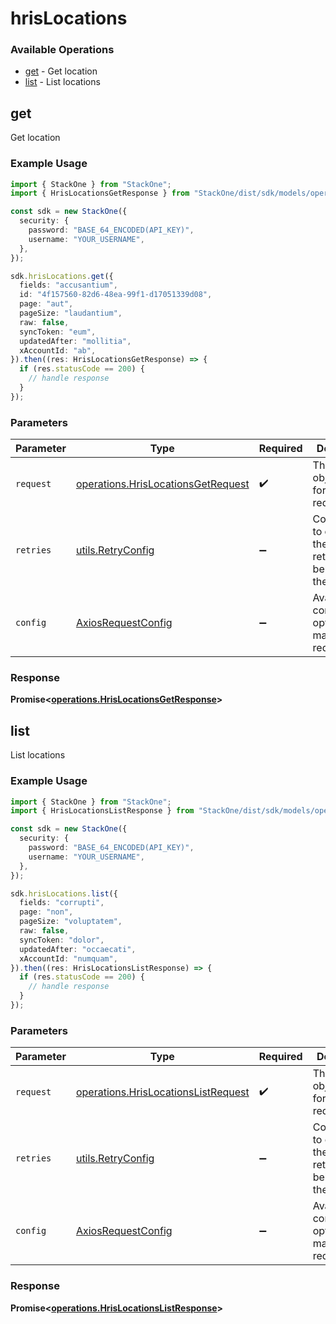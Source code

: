 # hrisLocations

### Available Operations

* [get](#get) - Get location
* [list](#list) - List locations

## get

Get location

### Example Usage

```typescript
import { StackOne } from "StackOne";
import { HrisLocationsGetResponse } from "StackOne/dist/sdk/models/operations";

const sdk = new StackOne({
  security: {
    password: "BASE_64_ENCODED(API_KEY)",
    username: "YOUR_USERNAME",
  },
});

sdk.hrisLocations.get({
  fields: "accusantium",
  id: "4f157560-82d6-48ea-99f1-d17051339d08",
  page: "aut",
  pageSize: "laudantium",
  raw: false,
  syncToken: "eum",
  updatedAfter: "mollitia",
  xAccountId: "ab",
}).then((res: HrisLocationsGetResponse) => {
  if (res.statusCode == 200) {
    // handle response
  }
});
```

### Parameters

| Parameter                                                                                | Type                                                                                     | Required                                                                                 | Description                                                                              |
| ---------------------------------------------------------------------------------------- | ---------------------------------------------------------------------------------------- | ---------------------------------------------------------------------------------------- | ---------------------------------------------------------------------------------------- |
| `request`                                                                                | [operations.HrisLocationsGetRequest](../../models/operations/hrislocationsgetrequest.md) | :heavy_check_mark:                                                                       | The request object to use for the request.                                               |
| `retries`                                                                                | [utils.RetryConfig](../../models/utils/retryconfig.md)                                   | :heavy_minus_sign:                                                                       | Configuration to override the default retry behavior of the client.                      |
| `config`                                                                                 | [AxiosRequestConfig](https://axios-http.com/docs/req_config)                             | :heavy_minus_sign:                                                                       | Available config options for making requests.                                            |


### Response

**Promise<[operations.HrisLocationsGetResponse](../../models/operations/hrislocationsgetresponse.md)>**


## list

List locations

### Example Usage

```typescript
import { StackOne } from "StackOne";
import { HrisLocationsListResponse } from "StackOne/dist/sdk/models/operations";

const sdk = new StackOne({
  security: {
    password: "BASE_64_ENCODED(API_KEY)",
    username: "YOUR_USERNAME",
  },
});

sdk.hrisLocations.list({
  fields: "corrupti",
  page: "non",
  pageSize: "voluptatem",
  raw: false,
  syncToken: "dolor",
  updatedAfter: "occaecati",
  xAccountId: "numquam",
}).then((res: HrisLocationsListResponse) => {
  if (res.statusCode == 200) {
    // handle response
  }
});
```

### Parameters

| Parameter                                                                                  | Type                                                                                       | Required                                                                                   | Description                                                                                |
| ------------------------------------------------------------------------------------------ | ------------------------------------------------------------------------------------------ | ------------------------------------------------------------------------------------------ | ------------------------------------------------------------------------------------------ |
| `request`                                                                                  | [operations.HrisLocationsListRequest](../../models/operations/hrislocationslistrequest.md) | :heavy_check_mark:                                                                         | The request object to use for the request.                                                 |
| `retries`                                                                                  | [utils.RetryConfig](../../models/utils/retryconfig.md)                                     | :heavy_minus_sign:                                                                         | Configuration to override the default retry behavior of the client.                        |
| `config`                                                                                   | [AxiosRequestConfig](https://axios-http.com/docs/req_config)                               | :heavy_minus_sign:                                                                         | Available config options for making requests.                                              |


### Response

**Promise<[operations.HrisLocationsListResponse](../../models/operations/hrislocationslistresponse.md)>**

